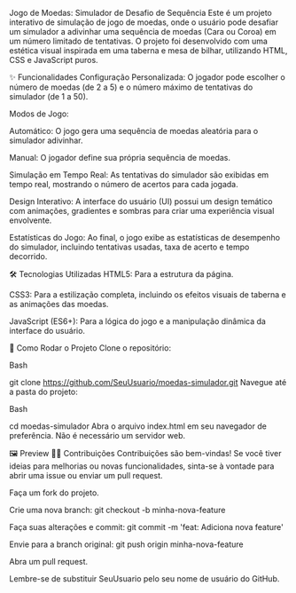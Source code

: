 Jogo de Moedas: Simulador de Desafio de Sequência 
Este é um projeto interativo de simulação de jogo de moedas, onde o usuário pode desafiar um simulador a adivinhar uma sequência de moedas (Cara ou Coroa) em um número limitado de tentativas. O projeto foi desenvolvido com uma estética visual inspirada em uma taberna e mesa de bilhar, utilizando HTML, CSS e JavaScript puros.

✨ Funcionalidades
Configuração Personalizada: O jogador pode escolher o número de moedas (de 2 a 5) e o número máximo de tentativas do simulador (de 1 a 50).

Modos de Jogo:

Automático: O jogo gera uma sequência de moedas aleatória para o simulador adivinhar.

Manual: O jogador define sua própria sequência de moedas.

Simulação em Tempo Real: As tentativas do simulador são exibidas em tempo real, mostrando o número de acertos para cada jogada.

Design Interativo: A interface do usuário (UI) possui um design temático com animações, gradientes e sombras para criar uma experiência visual envolvente.

Estatísticas do Jogo: Ao final, o jogo exibe as estatísticas de desempenho do simulador, incluindo tentativas usadas, taxa de acerto e tempo decorrido.

🛠️ Tecnologias Utilizadas
HTML5: Para a estrutura da página.

CSS3: Para a estilização completa, incluindo os efeitos visuais de taberna e as animações das moedas.

JavaScript (ES6+): Para a lógica do jogo e a manipulação dinâmica da interface do usuário.

🚀 Como Rodar o Projeto
Clone o repositório:

Bash

git clone https://github.com/SeuUsuario/moedas-simulador.git
Navegue até a pasta do projeto:

Bash

cd moedas-simulador
Abra o arquivo index.html em seu navegador de preferência. Não é necessário um servidor web.

🖼️ Preview
👨‍💻 Contribuições
Contribuições são bem-vindas! Se você tiver ideias para melhorias ou novas funcionalidades, sinta-se à vontade para abrir uma issue ou enviar um pull request.

Faça um fork do projeto.

Crie uma nova branch: git checkout -b minha-nova-feature

Faça suas alterações e commit: git commit -m 'feat: Adiciona nova feature'

Envie para a branch original: git push origin minha-nova-feature

Abra um pull request.

Lembre-se de substituir SeuUsuario pelo seu nome de usuário do GitHub.
